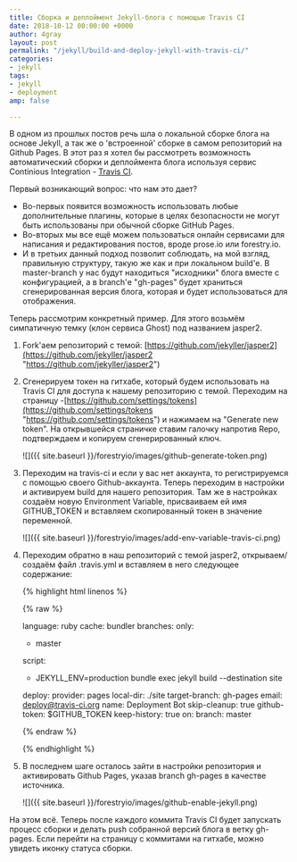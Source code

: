 ```yaml
---
title: Сборка и деплоймент Jekyll-блога с помощью Travis CI
date: 2018-10-12 00:00:00 +0000
author: 4gray
layout: post
permalink: "/jekyll/build-and-deploy-jekyll-with-travis-ci/"
categories:
- jekyll
tags:
- jekyll
- deployment
amp: false

---
```

В одном из прошлых постов речь шла о локальной сборке блога на основе Jekyll, а так же о 'встроенной' сборке в самом репозиторий на Github Pages. В этот раз я хотел бы рассмотреть возможность автоматический сборки и деплоймента блога используя сервис Continious Integration - [Travis CI](https://travis-ci.org/).

Первый возникающий вопрос: что нам это дает?

* Во-первых появится возможность использовать любые дополнительные плагины, которые в целях безопасности не могут быть использованы при обычной сборке GitHub Pages.
* Во-вторых мы все ещё можем пользоваться онлайн сервисами для написания и редактирования постов, вроде prose.io или forestry.io.
* И в третьих данный подход позволит соблюдать, на мой взгляд, правильную структуру, такую же как и при локальном build'е. В master-branch у нас будут находиться "исходники" блога вместе с конфигурацией, а в branch'е "gh-pages" будет храниться сгенерированная версия блога, которая и будет использоваться для отображения.

Теперь рассмотрим конкретный пример. Для этого возьмём симпатичную темку (клон сервиса Ghost) под названием jasper2.

1. Fork'аем репозиторий с темой: [https://github.com/jekyller/jasper2](https://github.com/jekyller/jasper2 "https://github.com/jekyller/jasper2")
2. Сгенерируем токен на гитхабе, который будем использовать на Travis CI для доступа к нашему репозиторию с темой. Переходим на страницу -[https://github.com/settings/tokens](https://github.com/settings/tokens "https://github.com/settings/tokens") и нажимаем на "Generate new token". На открывшейся страничке ставим галочку напротив Repo, подтверждаем и копируем сгенерированный ключ.

   ![]({{ site.baseurl }}/forestryio/images/github-generate-token.png)
3. Переходим на travis-ci и если у вас нет аккаунта, то регистрируемся с помощью своего Github-аккаунта. Теперь переходим в настройки и активируем build для нашего репозитория. Там же в настройках создаём новую Environment Variable, присваиваем ей имя GITHUB_TOKEN и вставляем скопированный токен в значение переменной.

   ![]({{ site.baseurl }}/forestryio/images/add-env-variable-travis-ci.png)
4. Переходим обратно в наш репозиторий с темой jasper2, открываем/создаём файл .travis.yml и вставляем в него следующее содержание:

   {% highlight html linenos %} 

   {% raw %}

   language: ruby
   cache: bundler
   branches:
   only:
   * master

   script:
   * JEKYLL_ENV=production bundle exec jekyll build --destination site

   deploy:
   provider: pages
   local-dir: ./site
   target-branch: gh-pages
   email: deploy@travis-ci.org
   name: Deployment Bot
   skip-cleanup: true
   github-token: $GITHUB_TOKEN
   keep-history: true
   on:
   branch: master

   {% endraw %}

    {% endhighlight %}
5. В последнем шаге осталось зайти в настройки репозитория и активировать Github Pages, указав branch gh-pages в качестве источника.

   ![]({{ site.baseurl }}/forestryio/images/github-enable-jekyll.png)

На этом всё. Теперь после каждого коммита Travis CI будет запускать процесс сборки и делать push собранной версий блога в ветку gh-pages. Если перейти на страницу с коммитами на гитхабе, можно увидеть иконку статуса сборки.